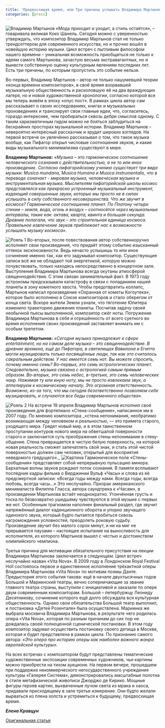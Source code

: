 ```yaml
---
title: 'Предвосхищая время, или Три причины услышать Владимира Мартынова'
categories: [press]
---
```

<img alt="Владимир Мартынов" src="./img/37313538_120427043042.png" class="img-thumbnail pull-left"/>
«Мода приходит и уходит, а стиль остаётся», – говаривала великая Коко Шанель.  Сегодня можно с уверенностью утверждать, что композитор Владимир Мартынов стал не только трендсеттером для современного искусства, но  и прочно вошёл в новейшую историю музыки. Цикл встреч с пытливым философом нашего времени – уникальная возможность приобщиться не только к идеям самого Мартынова, зачастую весьма экстравагантных, но и вынести собственную оценку культурным явлениям последних лет. Есть три причины, по которым пропустить это событие нельзя.

Во-первых, Владимир Мартынов – автор не только нашумевшей теории «конца времени композиторов», в своё время взорвавшей музыкальную общественность и расколовшую её на два враждующих лагеря, но и новой художественной хронологии, согласно которой все мы теперь живём в эпоху «опус пост». В рамках цикла автор сам рассказывает о своих исследованиях, книгах и музыкальных произведениях и транслирует свои главные идеи, что, согласитесь, гораздо интереснее, чем пробираться сквозь дебри смыслов одному. С таким харизматичным гидом можно не бояться заблудиться на бескрайних просторах музыкальной истории. Владимир Мартынов – невероятно интересный рассказчик и эрудит широких взглядов. На первой встрече он увлечённо рассказывал о том, что такое музыка вообще, как Пифагор открыл числовые соотношения звуков, и какие виды музыкального минимализма существуют в мире.

__Владимир Мартынов:__ _«Музыка – это гармоническое соотношение человеческого сознания с действительностью, а не то или иное произведение. Согласно пифагорейскому учению  существует три вида музыки: Musica mundana, Musica Humana и Musica instrumentalis, что в переводе означает - мировая музыка, человеческая музыка и инструментальная музыка. Мыслителям пифагорейской школы космос представлялся как прекрасно устроенный музыкальный инструмент, издающий совершенные звуки, которые мы просто не в силах услышать в силу собственного несовершенства. Что же звучит в космосе? Гармоническое соотношение планет.  По Платону четыре стихии – земля, вода, огонь и воздух – соотносятся через музыкальные интервалы, такие как: октава, кварта, квинта и большая секунда. Древние полагали, что звук – это строительная единица космоса. Правильное извлечение звуков приближает нас к возможности услышать музыку космоса»._

<img alt="Рояль 1" src="./img/9416.jpg" class="img-thumbnail pull-right"/>
Во-вторых, после повествования автор собственноручно исполняет свои произведения, что придаёт этому событию изысканный оттенок эксклюзивности. Ведь нечасто услышишь то или иное сочинение именно так, как его задумывал композитор. Существующие записи всё же не обладают той энергетикой, которую можно почувствовать, только находясь непосредственно в концертном зале. Выступления Владимира Мартынова всегда окутаны атмосферой священнодействия. С этим связан занимательный факт. В 1973 году астрономы предсказывали катастрофу в связи с попаданием нашей планеты в зону кометного хвоста. Чтобы предотвратить коллапс, Мартынов написал произведение «Охранная от кометы Когоутека», которое было исполнено в Союзе композиторов и стало оберегом от конца света. Вскоре жители Земли узнали, что тяготение Юпитера изменило траекторию движения планеты. Посчитав задачу своей необычной пьесы выполненной, композитор сжёг ноты. Погружение Владимира Мартынова в себя и отрешённость от всего суетного во время исполнения своих произведений заставляет внимать им с особым трепетом.

__Владимир  Мартынов:__ _«Сегодня музыка принадлежит к сфере entertainment, но на самом деле музыка – это священнодействие. В древние времена, ещё до Пифагора, в святилищах Вавилона и Египта могли музицировать только посвящённые люди, так как это считалось сакральным действом. У нас имеется семь нот. Вы можете спросить, почему именно семь? Во-первых, это семь астрологических планет. Следовательно, музыка связана с астрологией самым прямым образом. Во-вторых, это семь небес, в-третьих, это семь человеческих чакр. Нажимая ту или иную ноту, мы не просто извлекаем звук, а аппелируем к космическому началу. Это огромная ответственность. Возможно, из-за того, что мы сегодня безответственно позволяем себе музицировать, и случаются все беды современного общества»._

<img alt="Рояль 2" src="./img/9417.jpg" class="img-thumbnail pull-left"/>
На встрече 19 апреля Владимир Мартынов исполнил своё произведения для фортепиано «Стена-сообщение», написанное им в 2007 году. По мнению композитора _«стена непонимания, необратимо возникающая между человеком и реальностью, — это примета старого, уходящего мира. Грядет новый мир, и в этом таинственном проступании контуров нового мира на обветшалой поверхности старого и заключается суть преображения стены непонимания в стену-общение. Стена превращается в чистую белую поверхность, на которой новая реальность сможет запечатлеть свой знак, и стать этой чистой поверхностью должен сам человек, открытый для восприятия неведомого грядущего»._

<img alt="Картина" src="./img/9418.jpg" class="img-thumbnail pull-right"/>
Гармоническое поле «Стены-сообщения» представляет собой непрерывную пульсацию минора. Бархатные волны звуков рождают поток сознания. В памяти всплывают последние кадры фильма о Вирджинии Вульф «Часы» и слова из её предсмертной записки: «Всегда годы между нами. Всегда годы, всегда любовь, всегда часы...»  Это неслучайно. Призрак американского минималиста Филиппа Гласса, автора саундтрека к «Часам»,  в произведении Мартынова встаёт неоднократно. Утончённая грусть и тоска по безвозвратно ушедшему чувствуются в этой музыке с первых же нот. Особенным трагизмом наполнен финальный раздел, где звучит напряжённый диалог каденционного оборота и упорно звучащего одинокого звука, который будто пытается пробиться сквозь нагромождения условностей, преодолеть роковую судьбу.  Произведение звучит без малого сорок минут, и ни на миг не прерывается паузами – настоящее испытание на выносливость для исполнителя, из которого Мартынов вышел с честью и достоинством олимпийского чемпиона.


Третья причина для мотивации обязательного присутствия на лекции Владимира Мартынова заключается в следующем. Цикл встреч неслучайно назван «Vita Nova». В 2009 году в Лондонском Royal Festival Holl состоялось первое и единственное исполнение трёхактной оперы Владимира Мартынова «Vita Nova» по мотивам поэмы Данте. Предыстория этого события такова: ещё в начале двухтысячных годов Большой и Мариинский театры, вечно соперничающие за звание главного театра страны, выступили с инициативой и заказали по опере двум современным композиторам. Большой – петербуржцу Леониду Десятникову, сочинение которого ещё долго обсуждала вся культурная общественность. Однако свои обязательства Большой театр выполнил, и постановка «Детей Розенталя» была осуществлена. Мариинка же выбрала москвича Владимира Мартынова, в результате чего родилась опера «Vita Nova», которая по разным причинам до сих пор не дождалась своей полноценной сценической постановки. В этом году композитор задумал осуществить постановку своего детища в Москве, которая и будет представлена в рамках цикла. По признанию самого автора:  _«Это опера про историю оперы как наиболее важного жанра европейской культуры»._

На всех встречах с композитором будут представлены тематические художественные экспозиции современных художников, чьи картины можно приобрести на тихом аукционе. На первом вечере, прошедшем  при поддержке некоммерческого негосударственного учреждения культуры «Галерея Система», демонстрировались масштабные полотна в стиле метафизической живописи Джорджо де Кирико. Мощные фигуры героев картин, выхваченные лучом света из мрака и хаоса, придавали присходящему в зале третье измерение. Они будто желали вырваться из плена холста и устремиться к будущему, предвосхищая время.  

___Елена Кравцун___

[Оригинальная статья](http://www.muzcentrum.ru/news/2012/04/item6230.html)
